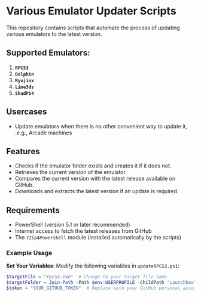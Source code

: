 # Various Emulator Updater Scripts

This repository contains scripts that automate the process of updating various emulators to the latest version.

## Supported Emulators:

1. **`RPCS3`**
2. **`Dolphin`**
3. **`Ryujinx`**
4. **`Lime3ds`**
5. **`ShadPS4`**

## Usercases

- Update emulators when there is no other convenient way to update it, .e.g., Arcade machines

   
## Features

- Checks if the emulator folder exists and creates it if it does not.
- Retrieves the current version of the emulator.
- Compares the current version with the latest release available on GitHub.
- Downloads and extracts the latest version if an update is required.


## Requirements

- PowerShell (version 5.1 or later recommended)
- Internet access to fetch the latest releases from GitHub
- The `7Zip4Powershell` module (installed automatically by the scripts)

### Example Usage

**Set Your Variables**:
   Modify the following variables in `updateRPCS3.ps1`:
   ```powershell
   $targetFile = "rpcs3.exe"  # Change to your target file name
   $targetFolder = Join-Path -Path $env:USERPROFILE -ChildPath "Launchbox\Systems\rpcs3"  # Change to your target folder path
   $token = "YOUR_GITHUB_TOKEN"  # Replace with your GitHub personal access token
